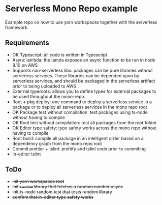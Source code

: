 # Serverless Mono Repo example

Example repo on how to use yarn workspaces together with the serverless framework.

## Requirements

- OK Typescript: all code is written in Typescript
- Async lambda: the lamda exposes an async function to be run in node 8.10 on AWS
- Supports non-serverless libs: packages can be pure libraries without serverless services. These libraries can be depended upon by serverless services, and should be packaged in the serverless artifact prior to being uploaded to AWS
- External typeroots: allows you to define types for external packages to be used throughout the mono-repo.
- Root + pkg deploy: one command to deploy a serverless service in a package or to deploy all serverless services in the mono repo root
- OK Package test without compilation: test packages using ts-node without having to compile
- OK Root test without compilation: test all packages from the root folder
- OK Editor type safety: type safety works across the mono repo without having to compile
- Root build: compile all package in an intelligent order based on a dependency graph from the mono repo root
- Commit prettier + tslint: prettify and tslint code prior to commiting
- In-editor tslint

## ToDo

- ~~init yarn workspaces root~~
- ~~init `random` library that fetches a random number async~~
- ~~init ts-node random test that tests random library~~
- ~~confirm that in-editor type safety works~~
